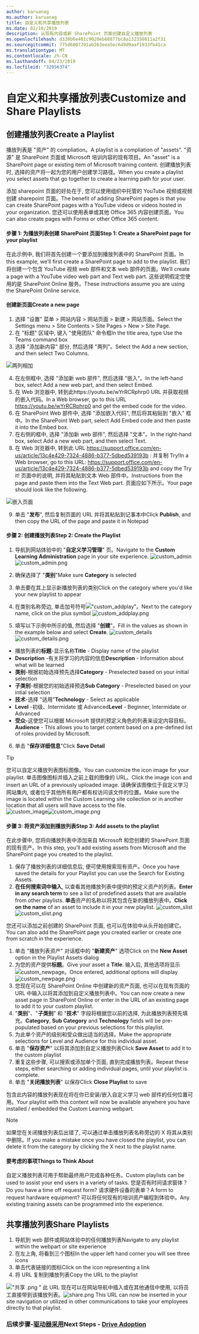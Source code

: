 ```yaml
---
author: karuanag
ms.author: karuanag
title: 自定义和共享播放列表
ms.date: 02/10/2019
description: 从现有内容或新 SharePoint 页面创建自定义播放列表
ms.openlocfilehash: d330b6e401c9020eb68877bc8a132350811a2f31
ms.sourcegitcommit: 775d6807291ab263eea5ec649d9aaf1933fb41ca
ms.translationtype: MT
ms.contentlocale: zh-CN
ms.lasthandoff: 04/23/2019
ms.locfileid: "32056374"
---
```

# <a name="customize-and-share-playlists"></a><span data-ttu-id="75187-103">自定义和共享播放列表</span><span class="sxs-lookup"><span data-stu-id="75187-103">Customize and Share Playlists</span></span>

## <a name="create-a-playlist"></a><span data-ttu-id="75187-104">创建播放列表</span><span class="sxs-lookup"><span data-stu-id="75187-104">Create a Playlist</span></span>

<span data-ttu-id="75187-105">播放列表是 "资产" 的 compliation。</span><span class="sxs-lookup"><span data-stu-id="75187-105">A playlist is a compliation of "assets".</span></span> <span data-ttu-id="75187-106">"资源" 是 SharePoint 页面或 Microsoft 培训内容的现有项目。</span><span class="sxs-lookup"><span data-stu-id="75187-106">An "asset" is a SharePoint page or existing item of Microsoft training content.</span></span> <span data-ttu-id="75187-107">创建播放列表时, 选择的资产将一起为您的用户创建学习路径。</span><span class="sxs-lookup"><span data-stu-id="75187-107">When you create a playlist you select assets that go together to create a learning path for your user.</span></span>  

<span data-ttu-id="75187-108">添加 sharepoint 页面的好处在于, 您可以使用组织中托管的 YouTube 视频或视频创建 sharepoint 页面。</span><span class="sxs-lookup"><span data-stu-id="75187-108">The benefit of adding SharePoint pages is that you can create SharePoint pages with a YouTube videos or videos hosted in your organization.</span></span> <span data-ttu-id="75187-109">您还可以使用表单或其他 Office 365 内容创建页面。</span><span class="sxs-lookup"><span data-stu-id="75187-109">You can also create pages with Forms or other Office 365 content.</span></span>  

#### <a name="step-1-create-a-sharepoint-page-for-your-playlist"></a><span data-ttu-id="75187-110">步骤 1: 为播放列表创建 SharePoint 页面</span><span class="sxs-lookup"><span data-stu-id="75187-110">Step 1: Create a SharePoint page for your playlist</span></span>
<span data-ttu-id="75187-111">在此示例中, 我们将首先创建一个要添加到播放列表中的 SharePoint 页面。</span><span class="sxs-lookup"><span data-stu-id="75187-111">In this example, we’ll first create a SharePoint page to add to the playlist.</span></span> <span data-ttu-id="75187-112">我们将创建一个包含 YouTube 视频 web 部件和文本 web 部件的页面。</span><span class="sxs-lookup"><span data-stu-id="75187-112">We’ll create a page with a YouTube video web part and Text web part.</span></span>  <span data-ttu-id="75187-113">这些说明假定您使用的是 SharePoint Online 服务。</span><span class="sxs-lookup"><span data-stu-id="75187-113">These instructions assume you are using the SharePoint Online service.</span></span> 

#### <a name="create-a-new-page"></a><span data-ttu-id="75187-114">创建新页面</span><span class="sxs-lookup"><span data-stu-id="75187-114">Create a new page</span></span>
1.  <span data-ttu-id="75187-115">选择 "设置" 菜单 > 网站内容 > 网站页面 > 新建 > 网站页面。</span><span class="sxs-lookup"><span data-stu-id="75187-115">Select the Settings menu > Site Contents > Site Pages > New > Site Page.</span></span>
2.  <span data-ttu-id="75187-116">在 "标题" 区域中, 键入 "使用团队" 命令框</span><span class="sxs-lookup"><span data-stu-id="75187-116">In the title area, type Use the Teams command box</span></span>
3.  <span data-ttu-id="75187-117">选择 "添加新内容" 部分, 然后选择 "两列"。</span><span class="sxs-lookup"><span data-stu-id="75187-117">Select the Add a new section, and then select Two Columns.</span></span>

![两列相加](media/clo365addtwocolumn.png)

4.  <span data-ttu-id="75187-119">在左侧框中, 选择 "添加新 web 部件", 然后选择 "嵌入"。</span><span class="sxs-lookup"><span data-stu-id="75187-119">In the left-hand box, select Add a new web part, and then select Embed.</span></span> 
5.  <span data-ttu-id="75187-120">在 Web 浏览器中, 转到此https://youtu.be/wYrRCRphrp0 URL 并获取视频的嵌入代码。</span><span class="sxs-lookup"><span data-stu-id="75187-120">In a Web browser, go to this URL https://youtu.be/wYrRCRphrp0 and get the embed code for the video.</span></span> 
6.  <span data-ttu-id="75187-121">在 SharePoint Web 部件中, 选择 "添加嵌入代码", 然后将其粘贴到 "嵌入" 框中。</span><span class="sxs-lookup"><span data-stu-id="75187-121">In the SharePoint Web part, select Add Embed code and then paste it into the Embed box.</span></span> 
7.  <span data-ttu-id="75187-122">在右侧的框中, 选择 "添加新 web 部件", 然后选择 "文本"。</span><span class="sxs-lookup"><span data-stu-id="75187-122">In the right-hand box, select Add a new web part, and then select Text.</span></span> 
8.  <span data-ttu-id="75187-123">在 Web 浏览器中, 转到此 URL https://support.office.com/en-us/article/13c4e429-7324-4886-b377-5dbed539193b : 并复制 Try!</span><span class="sxs-lookup"><span data-stu-id="75187-123">In a Web browser, go to this URL: https://support.office.com/en-us/article/13c4e429-7324-4886-b377-5dbed539193b and copy the Try it!</span></span> <span data-ttu-id="75187-124">页面中的说明, 并将其粘贴到文本 Web 部件中。</span><span class="sxs-lookup"><span data-stu-id="75187-124">Instructions from the page and paste them into the Text Web part.</span></span> <span data-ttu-id="75187-125">页面应如下所示。</span><span class="sxs-lookup"><span data-stu-id="75187-125">Your page should look like the following.</span></span> 

![嵌入页面](media/clo365teamscommandbox.png)

9.  <span data-ttu-id="75187-127">单击 "**发布**", 然后复制页面的 URL 并将其粘贴到记事本中</span><span class="sxs-lookup"><span data-stu-id="75187-127">Click **Publish**, and then copy the URL of the page and paste it in Notepad</span></span>

#### <a name="step-2-create-the-playlist"></a><span data-ttu-id="75187-128">步骤 2: 创建播放列表</span><span class="sxs-lookup"><span data-stu-id="75187-128">Step 2: Create the Playlist</span></span>

1. <span data-ttu-id="75187-129">导航到网站体验中的 "**自定义学习管理**" 页。</span><span class="sxs-lookup"><span data-stu-id="75187-129">Navigate to the **Custom Learning Administration** page in your site experience.</span></span>
<span data-ttu-id="75187-130">![custom_admin](media/custom_admin.png)</span><span class="sxs-lookup"><span data-stu-id="75187-130">![custom_admin.png](media/custom_admin.png)</span></span>
1. <span data-ttu-id="75187-131">确保选择了 "**类别**"</span><span class="sxs-lookup"><span data-stu-id="75187-131">Make sure **Category** is selected</span></span> 
1. <span data-ttu-id="75187-132">单击要在其上显示新播放列表的类别</span><span class="sxs-lookup"><span data-stu-id="75187-132">Click on the category where you'd like your new playlist to appear</span></span>
1. <span data-ttu-id="75187-133">在类别名称旁边, 单击加号符号!["custom_addplay"。](media/custom_addplay.png)</span><span class="sxs-lookup"><span data-stu-id="75187-133">Next to the category name, click on the plus symbol ![custom_addplay.png](media/custom_addplay.png)</span></span>

1. <span data-ttu-id="75187-134">填写以下示例中所示的值, 然后选择 "**创建**"。</span><span class="sxs-lookup"><span data-stu-id="75187-134">Fill in the values as shown in the example below and select **Create**.</span></span> 
<span data-ttu-id="75187-135">![custom_details](media/custom_details.png)</span><span class="sxs-lookup"><span data-stu-id="75187-135">![custom_details.png](media/custom_details.png)</span></span>
- <span data-ttu-id="75187-136">播放列表的**标题**-显示名称</span><span class="sxs-lookup"><span data-stu-id="75187-136">**Title** - Display name of the playlist</span></span>
- <span data-ttu-id="75187-137">**Description** -有关将学习的内容的信息</span><span class="sxs-lookup"><span data-stu-id="75187-137">**Description** - Information about what will be learned</span></span>
- <span data-ttu-id="75187-138">**类别**-根据初始选择预先选择</span><span class="sxs-lookup"><span data-stu-id="75187-138">**Category** - Preselected based on your initial selection</span></span>
- <span data-ttu-id="75187-139">**子类别**-根据您的初始选择预选</span><span class="sxs-lookup"><span data-stu-id="75187-139">**Sub Category** - Preselected based on your intial selection</span></span>
- <span data-ttu-id="75187-140">**技术**-选择 "适用"</span><span class="sxs-lookup"><span data-stu-id="75187-140">**Technology** - Select as applicable</span></span>
- <span data-ttu-id="75187-141">**Level** -初级、Intermidate 或 Advanced</span><span class="sxs-lookup"><span data-stu-id="75187-141">**Level** - Beginner, Intermidate or Advanced</span></span>
- <span data-ttu-id="75187-142">**受众**-这使您可以根据 Microsoft 提供的预定义角色的列表来设定内容目标。</span><span class="sxs-lookup"><span data-stu-id="75187-142">**Audience** - This allows you to target content based on a pre-defined list of roles provided by Microsoft.</span></span>

6. <span data-ttu-id="75187-143">单击 "**保存详细信息**"</span><span class="sxs-lookup"><span data-stu-id="75187-143">Click **Save Detail**</span></span>

> [!TIP]
> <span data-ttu-id="75187-144">您可以自定义播放列表图标图像。</span><span class="sxs-lookup"><span data-stu-id="75187-144">You can customize the icon image for your playlist.</span></span>  <span data-ttu-id="75187-145">单击图像图标并插入之前上载的图像的 URL。</span><span class="sxs-lookup"><span data-stu-id="75187-145">Click the image icon and insert an URL of a previously uploaded image.</span></span>  <span data-ttu-id="75187-146">请确保该图像位于自定义学习网站集内, 或者位于其他所有用户都有权访问该文件的位置。</span><span class="sxs-lookup"><span data-stu-id="75187-146">Make sure the image is located within the Custom Learning site collection or in another location that all users will have access to the file.</span></span>  
<span data-ttu-id="75187-147">![custom_image](media/custom_image.png)</span><span class="sxs-lookup"><span data-stu-id="75187-147">![custom_image.png](media/custom_image.png)</span></span>

#### <a name="step-3-add-assets-to-the-playlist"></a><span data-ttu-id="75187-148">步骤 3: 将资产添加到播放列表</span><span class="sxs-lookup"><span data-stu-id="75187-148">Step 3: Add assets to the playlist</span></span>
<span data-ttu-id="75187-149">在此步骤中, 您将向播放列表中添加来自 Microsoft 和您创建的 SharePoint 页面的现有资产。</span><span class="sxs-lookup"><span data-stu-id="75187-149">In this step, you’ll add existing assets from Microsoft and the SharePoint page you created to the playlist.</span></span> 

1. <span data-ttu-id="75187-150">保存了播放列表的详细信息后, 便可使用搜索现有资产。</span><span class="sxs-lookup"><span data-stu-id="75187-150">Once you have saved the details for your Playlist you can use the Search for Existing Assets.</span></span>
1. <span data-ttu-id="75187-151">**在任何搜索词中输入**, 以查看其他播放列表中提供的预定义资产的列表。</span><span class="sxs-lookup"><span data-stu-id="75187-151">**Enter in any search term** to see a list of predefined assets that are available from other playlists.</span></span> <span data-ttu-id="75187-152">**单击**资产的名称以将其包含在新的播放列表中。</span><span class="sxs-lookup"><span data-stu-id="75187-152">**Click on the name** of an asset to include it in your new playlist.</span></span>
<span data-ttu-id="75187-153">![custom_slist](media/custom_slist.png)</span><span class="sxs-lookup"><span data-stu-id="75187-153">![custom_slist.png](media/custom_slist.png)</span></span>

<span data-ttu-id="75187-154">您还可以添加之前创建的 SharePoint 页面, 也可以在体验中从头开始创建它。</span><span class="sxs-lookup"><span data-stu-id="75187-154">You can also add the SharePoint page you created earlier or create one from scratch in the experience.</span></span>

1. <span data-ttu-id="75187-155">单击 "播放列表资产" 对话框中的 "**新建资产**" 选项</span><span class="sxs-lookup"><span data-stu-id="75187-155">Click on the **New Asset** option in the Playlist Assets dialog</span></span>
1. <span data-ttu-id="75187-156">为您的资产提供**标题**。</span><span class="sxs-lookup"><span data-stu-id="75187-156">Give your asset a **Title**.</span></span> <span data-ttu-id="75187-157">输入后, 其他选项将显示![custom_newpage。](media/custom_newpage.png)</span><span class="sxs-lookup"><span data-stu-id="75187-157">Once entered, additional options will display ![custom_newpage.png](media/custom_newpage.png)</span></span>
1. <span data-ttu-id="75187-158">您现在可以在 SharePoint Online 中创建新的资产页面, 也可以在现有页面的 URL 中输入以将其添加到自定义播放列表中。</span><span class="sxs-lookup"><span data-stu-id="75187-158">You can now create a new asset page in SharePoint Online or enter in the URL of an existing page to add it to your custom playlist.</span></span> 
1. <span data-ttu-id="75187-159">"**类别**"、"**子类别**" 和 "**技术**" 字段将根据您以前的选择, 为此播放列表预先填充。</span><span class="sxs-lookup"><span data-stu-id="75187-159">**Category**, **Sub Category** and **Technology** fields will be pre-populated based on your previous selections for this playlist.</span></span>
1. <span data-ttu-id="75187-160">为此单个资产的级别和受众做出适当的选择。</span><span class="sxs-lookup"><span data-stu-id="75187-160">Make the appropriate selections for Level and Audience for this individual asset.</span></span>  
1. <span data-ttu-id="75187-161">单击 "**保存资产**" 以将其添加到自定义播放列表</span><span class="sxs-lookup"><span data-stu-id="75187-161">Click **Save Asset** to add it to the custom playlist</span></span>
1. <span data-ttu-id="75187-162">重复这些步骤, 可以搜索或添加单个页面, 直到完成播放列表。</span><span class="sxs-lookup"><span data-stu-id="75187-162">Repeat these steps, either searching or adding individual pages, until your playlist is complete.</span></span> 
1. <span data-ttu-id="75187-163">单击 "**关闭播放列表**" 以保存</span><span class="sxs-lookup"><span data-stu-id="75187-163">Click **Close Playlist** to save</span></span>

<span data-ttu-id="75187-164">包含此内容的播放列表现在将在你已安装/嵌入自定义学习 web 部件的任何位置可用。</span><span class="sxs-lookup"><span data-stu-id="75187-164">Your playlist with this content will now be available anywhere you have installed / embedded the Custom Learning webpart.</span></span> 

> [!NOTE]
> <span data-ttu-id="75187-165">如果您在关闭播放列表后出错了, 可以通过单击播放列表名称旁边的 X 将其从类别中删除。</span><span class="sxs-lookup"><span data-stu-id="75187-165">If you make a mistake once you have closed the playlist, you can delete it from the category by clicking the X next to the playlist name.</span></span>  

#### <a name="things-to-think-about"></a><span data-ttu-id="75187-166">要考虑的事项</span><span class="sxs-lookup"><span data-stu-id="75187-166">Things to Think About</span></span>

<span data-ttu-id="75187-167">自定义播放列表可用于帮助最终用户完成各种任务。</span><span class="sxs-lookup"><span data-stu-id="75187-167">Custom playlists can be used to assist your end users in a variety of tasks.</span></span>  <span data-ttu-id="75187-168">您是否有时间请求窗体？</span><span class="sxs-lookup"><span data-stu-id="75187-168">Do you have a time off request form?</span></span>  <span data-ttu-id="75187-169">请求硬件设备的表单？</span><span class="sxs-lookup"><span data-stu-id="75187-169">A form to request hardware equipment?</span></span>  <span data-ttu-id="75187-170">可以将任何现有的培训资产编程到体验中。</span><span class="sxs-lookup"><span data-stu-id="75187-170">Any existing training assets can be programmed into the experience.</span></span>  

## <a name="share-playlists"></a><span data-ttu-id="75187-171">共享播放列表</span><span class="sxs-lookup"><span data-stu-id="75187-171">Share Playlists</span></span>

1. <span data-ttu-id="75187-172">导航到 web 部件或网站体验中的任何播放列表</span><span class="sxs-lookup"><span data-stu-id="75187-172">Navigate to any playlist within the webpart or site experience</span></span>
1. <span data-ttu-id="75187-173">在左上角, 将看到三个图标</span><span class="sxs-lookup"><span data-stu-id="75187-173">In the upper left hand corner you will see three icons</span></span>
1. <span data-ttu-id="75187-174">单击代表链接的图标</span><span class="sxs-lookup"><span data-stu-id="75187-174">Click on the icon representing a link</span></span>
1. <span data-ttu-id="75187-175">将 URL 复制到播放列表</span><span class="sxs-lookup"><span data-stu-id="75187-175">Copy the URL to the playlist</span></span>

<span data-ttu-id="75187-176">!["共享 .png](media/share.png) " 此 URL 现在可以在网站导航中插入或在其他通信中使用, 以将员工直接带到该播放列表。</span><span class="sxs-lookup"><span data-stu-id="75187-176">![share.png](media/share.png) This URL can now be inserted in your site navigation or utilized in other communications to take your employees directly to that playlist.</span></span> 

### <a name="next-steps---drive-adoptiondriveadoptionmd"></a><span data-ttu-id="75187-177">后续步骤-[驱动器采用](driveadoption.md)</span><span class="sxs-lookup"><span data-stu-id="75187-177">Next Steps - [Drive Adoption](driveadoption.md)</span></span>
